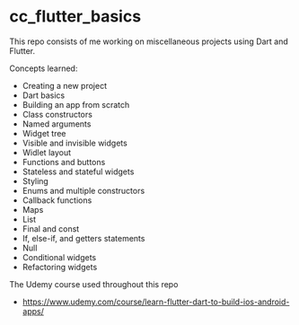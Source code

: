 # cc_flutter_basics

This repo consists of me working on miscellaneous projects using Dart and Flutter.

Concepts learned:

-   Creating a new project
-   Dart basics
-   Building an app from scratch
-   Class constructors
-   Named arguments
-   Widget tree
-   Visible and invisible widgets
-   Widlet layout
-   Functions and buttons
-   Stateless and stateful widgets
-   Styling
-   Enums and multiple constructors
-   Callback functions
-   Maps
-   List
-   Final and const
-   If, else-if, and getters statements
-   Null
-   Conditional widgets
-   Refactoring widgets

The Udemy course used throughout this repo

-   https://www.udemy.com/course/learn-flutter-dart-to-build-ios-android-apps/
